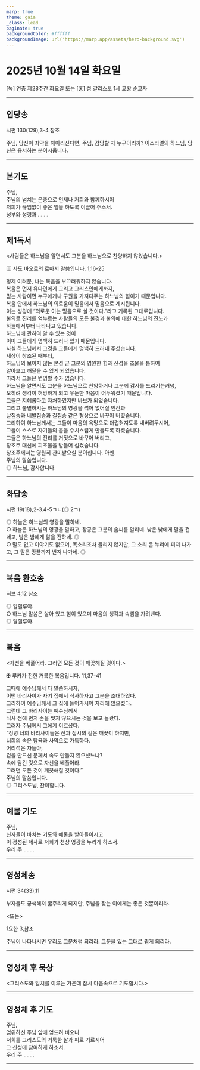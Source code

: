 ```yaml
---
marp: true
theme: gaia
_class: lead
paginate: true
backgroundColor: #ffffff
backgroundImage: url('https://marp.app/assets/hero-background.svg')
---
```


# 2025년 10월 14일 화요일

[녹] 연중 제28주간 화요일 또는 [홍] 성 갈리스토 1세 교황 순교자  




---

## 입당송

시편 130(129),3-4 참조

주님, 당신이 죄악을 헤아리신다면, 주님, 감당할 자 누구이리까? 이스라엘의 하느님, 당신은 용서하는 분이시옵니다.  
  


---

## 본기도

주님,  
주님의 넘치는 은총으로 언제나 저희와 함께하시어  
저희가 끊임없이 좋은 일을 하도록 이끌어 주소서.  
성부와 성령과 …….  
  


---

## 제1독서

<사람들은 하느님을 알면서도 그분을 하느님으로 찬양하지 않았습니다.>

▥ 사도 바오로의 로마서 말씀입니다. 1,16-25

형제 여러분, 나는 복음을 부끄러워하지 않습니다.  
복음은 먼저 유다인에게 그리고 그리스인에게까지,  
믿는 사람이면 누구에게나 구원을 가져다주는 하느님의 힘이기 때문입니다.  
복음 안에서 하느님의 의로움이 믿음에서 믿음으로 계시됩니다.  
이는 성경에 “의로운 이는 믿음으로 살 것이다.”라고 기록된 그대로입니다.  
불의로 진리를 억누르는 사람들의 모든 불경과 불의에 대한 하느님의 진노가  
하늘에서부터 나타나고 있습니다.  
하느님에 관하여 알 수 있는 것이  
이미 그들에게 명백히 드러나 있기 때문입니다.  
사실 하느님께서 그것을 그들에게 명백히 드러내 주셨습니다.  
세상이 창조된 때부터,  
하느님의 보이지 않는 본성 곧 그분의 영원한 힘과 신성을 조물을 통하여  
알아보고 깨달을 수 있게 되었습니다.  
따라서 그들은 변명할 수가 없습니다.  
하느님을 알면서도 그분을 하느님으로 찬양하거나 그분께 감사를 드리기는커녕,  
오히려 생각이 허망하게 되고 우둔한 마음이 어두워졌기 때문입니다.  
그들은 지혜롭다고 자처하였지만 바보가 되었습니다.  
그리고 불멸하시는 하느님의 영광을 썩어 없어질 인간과  
날짐승과 네발짐승과 길짐승 같은 형상으로 바꾸어 버렸습니다.  
그리하여 하느님께서는 그들이 마음의 욕망으로 더럽혀지도록 내버려두시어,  
그들이 스스로 자기들의 몸을 수치스럽게 만들도록 하셨습니다.  
그들은 하느님의 진리를 거짓으로 바꾸어 버리고,  
창조주 대신에 피조물을 받들어 섬겼습니다.  
창조주께서는 영원히 찬미받으실 분이십니다. 아멘.  
주님의 말씀입니다.  
◎ 하느님, 감사합니다.  
  


---

## 화답송

시편 19(18),2-3.4-5ㄱㄴ(◎ 2ㄱ)

◎ 하늘은 하느님의 영광을 말하네.  
○ 하늘은 하느님의 영광을 말하고, 창공은 그분의 솜씨를 알리네. 낮은 낮에게 말을 건네고, 밤은 밤에게 앎을 전하네. ◎  
○ 말도 없고 이야기도 없으며, 목소리조차 들리지 않지만, 그 소리 온 누리에 퍼져 나가고, 그 말은 땅끝까지 번져 나가네. ◎  
  


---

## 복음 환호송

히브 4,12 참조

◎ 알렐루야.  
○ 하느님 말씀은 살아 있고 힘이 있으며 마음의 생각과 속셈을 가려낸다.  
◎ 알렐루야.  
  


---

## 복음

<자선을 베풀어라. 그러면 모든 것이 깨끗해질 것이다.>

✠ 루카가 전한 거룩한 복음입니다. 11,37-41

그때에 예수님께서 다 말씀하시자,  
어떤 바리사이가 자기 집에서 식사하자고 그분을 초대하였다.  
그리하여 예수님께서 그 집에 들어가시어 자리에 앉으셨다.  
그런데 그 바리사이는 예수님께서  
식사 전에 먼저 손을 씻지 않으시는 것을 보고 놀랐다.  
그러자 주님께서 그에게 이르셨다.  
“정녕 너희 바리사이들은 잔과 접시의 겉은 깨끗이 하지만,  
너희의 속은 탐욕과 사악으로 가득하다.  
어리석은 자들아,  
겉을 만드신 분께서 속도 만들지 않으셨느냐?  
속에 담긴 것으로 자선을 베풀어라.  
그러면 모든 것이 깨끗해질 것이다.”  
주님의 말씀입니다.  
◎ 그리스도님, 찬미합니다.  
  


---

## 예물 기도

주님,  
신자들이 바치는 기도와 예물을 받아들이시고  
이 정성된 제사로 저희가 천상 영광을 누리게 하소서.  
우리 주 …….  
  


---

## 영성체송

시편 34(33),11

부자들도 궁색해져 굶주리게 되지만, 주님을 찾는 이에게는 좋은 것뿐이리라.  
  
<또는>  
  
1요한 3,참조  
  
주님이 나타나시면 우리도 그분처럼 되리라. 그분을 있는 그대로 뵙게 되리라.  


---

## 영성체 후 묵상

<그리스도와 일치를 이루는 가운데 잠시 마음속으로 기도합시다.>  


---

## 영성체 후 기도

주님,  
엄위하신 주님 앞에 엎드려 비오니  
저희를 그리스도의 거룩한 살과 피로 기르시어  
그 신성에 참여하게 하소서.  
우리 주 …….  
  


---